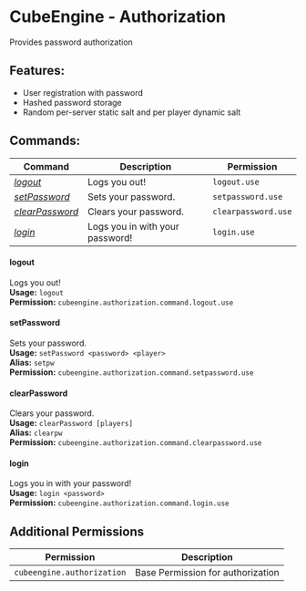 # CubeEngine - Authorization
Provides password authorization
## Features:
 - User registration with password
 - Hashed password storage
 - Random per-server static salt and per player dynamic salt
## Commands:

| Command | Description | Permission |
| --- | --- | --- |
| [*logout*](#logout) | Logs you out! | `logout.use` |
| [*setPassword*](#setpassword) | Sets your password. | `setpassword.use` |
| [*clearPassword*](#clearpassword) | Clears your password. | `clearpassword.use` |
| [*login*](#login) | Logs you in with your password! | `login.use` |

#### logout  
Logs you out!  
**Usage:** `logout `  
**Permission:** `cubeengine.authorization.command.logout.use`  
  
#### setPassword  
Sets your password.  
**Usage:** `setPassword <password> <player>`  
**Alias:** `setpw`  
**Permission:** `cubeengine.authorization.command.setpassword.use`  
  
#### clearPassword  
Clears your password.  
**Usage:** `clearPassword [players]`  
**Alias:** `clearpw`  
**Permission:** `cubeengine.authorization.command.clearpassword.use`  
  
#### login  
Logs you in with your password!  
**Usage:** `login <password>`  
**Permission:** `cubeengine.authorization.command.login.use`  
  
## Additional Permissions

| Permission | Description |
| --- | --- |
| `cubeengine.authorization` | Base Permission for authorization |
